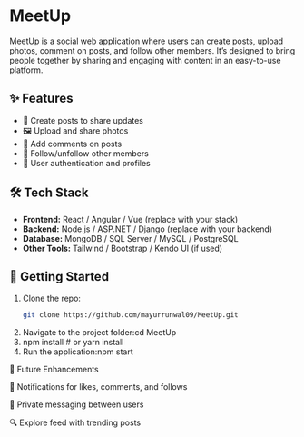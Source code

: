 # MeetUp

MeetUp is a social web application where users can create posts, upload photos, comment on posts, and follow other members. It’s designed to bring people together by sharing and engaging with content in an easy-to-use platform.

## ✨ Features
- 📌 Create posts to share updates
- 🖼️ Upload and share photos
- 💬 Add comments on posts
- 🤝 Follow/unfollow other members
- 👤 User authentication and profiles

## 🛠 Tech Stack
- **Frontend:** React / Angular / Vue (replace with your stack)
- **Backend:** Node.js / ASP.NET / Django (replace with your backend)
- **Database:** MongoDB / SQL Server / MySQL / PostgreSQL
- **Other Tools:** Tailwind / Bootstrap / Kendo UI (if used)

## 🚀 Getting Started
1. Clone the repo:
   ```bash
   git clone https://github.com/mayurrunwal09/MeetUp.git

 2.  Navigate to the project folder:cd MeetUp
 3.  npm install   # or yarn install
 4.  Run the application:npm start

📌 Future Enhancements

🔔 Notifications for likes, comments, and follows

💬 Private messaging between users

🔍 Explore feed with trending posts



   
